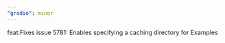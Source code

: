```yaml
---
"gradio": minor
---
```


feat:Fixes issue 5781: Enables specifying a caching directory for Examples
